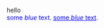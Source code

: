 hello
<br>
<span style="color:blue">some *blue* text</span>.
<a href="localhost" style="color:blue">some *blue* text</a>.
